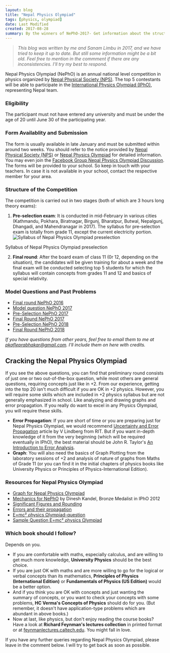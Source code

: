 ```yaml
---
layout: blog
title: "Nepal Physics Olympiad"
tags: [physics, olympiad]
date: Last Modified
created: 2017-08-28
summary: By the winners of NePhO-2017- Get information about the structure, syllabus, preparatory materials for, and past papers of Nepal Physics Olympiad.
---
```


> _This blog was written by me and Sanam Limbu in 2017, and we have tried to keep it up to date. But still some information might be a bit old. Feel free to mention in the commment if there are any inconsistencies. I'll try my best to respond._

Nepal Physics Olympiad (NePhO) is an annual national level competition in physics organized by [Nepal Physical Society (NPS)](https://nps.org.np/). The top 5 contestants will be able to participate in the [International Physics Olympiad (IPhO)](https://en.wikipedia.org/wiki/International_Physics_Olympiad), representing Nepal team.

### **Eligibility**

The participant must not have entered any university and must be under the age of 20 until June 30 of the participating year.

### **Form Availablity and Submission**

The form is usually available in late January and must be submitted within around two weeks. You should refer to the notice provided by [Nepal Physical Society (NPS)](https://nps.org.np/) or [Nepal Physics Olympiad](https://www.facebook.com/nepalphysics.olympiad) for detailed information. You may even join the [Facebook Group Nepal Physics Olympiad Discussion](https://www.facebook.com/groups/382117412258231/). The forms will be provided to your school. So keep in touch with your teachers. In case it is not available in your school, contact the respective member for your area.

### **Structure of the Competition**

The competition is carried out in two stages (both of which are 3 hours long theory exams):

1.  **Pre-selection exam**: It is conducted in mid-February in various cities (Kathmandu, Pokhara, Biratnagar, Birgunj, Bharatpur, Butwal, Nepalgunj, Dhangadi, and Mahendranagar in 2017). The syllabus for pre-selection exam is totally from grade 11, except the current electricity portion.
![Syllabus of Nepal Physics Olympiad preselection](/images/olympiad/nepho-syllabus.jpg)

Syllabus of Nepal Physics Olympiad preselection

2.  **Final round**: After the board exam of class 11 (0r 12, depending on the situation), the candidates will be given training for about a week and the final exam will be conducted selecting top 5 students for which the syllabus will contain concepts from grades 11 and 12  and basics of special relativity.

### **Model Questions and Past Problems**

- [Final round NePhO 2016](/files/NePhO-2016.pdf)
- [Model question NePhO 2017](/files/NePhO-model-question-2017.pdf)
- [Pre-Selection NePhO 2017](/files/NePhO-2017-pre-selection.pdf)
- [Final Round NePhO 2017](/files/NePhO-2017-final-round.pdf)
- [Pre-Selection NePhO 2018](/files/NePhO-2018-first-round.pdf)
- [Final Round NePhO 2018](/files/NePhO-2018-final-round.pdf)

*If you have questions from other years, feel free to email them to me at [pkafleprabhakar@gmail.com](mailto:pkafleprabhakar@gmail.com). I'll include them on here with credits.*

<!-- ### Nepal Physics Olympiad 2019 (2075 BS)

As per the trend in recent years, the selections for International Physics Olympiad i.e. Nepal Physics Olympiad will most probably be held in the first week of Falgun (around the third week of February). I will update this blog once Nepal Physical Society releases the official notice for it. Keep checking. **Venue**:

- **Kathmandu**- Trichandra Multiple Campus, Ghantaghar,
- **Pokhara**- Prithivinarayan Multiple Campus (Science Building),
- **Biratnagar**- Mahendra Morang Multiple Campus,
- **Birgunj**- National Infotech,
- **Janakpur**- Ramshwaroop Ramsagar Multiple (RRM) Campus,
- **Bharatpur**- Birendra Multiple Campus,
- **Butwal**- Butwal Multiple Campus,
- **Nepalgunj**- Mahendra Multiple Campus
- **Dhangadhi**- Kailali Multiple Campus,
- **Mahendranagar**- Siddhanath Campus

**Registration fee**: Rs. 700/-

#### **How to register?**

First, check if you have forms in your college.

- If yes, you save yourself much time, and a bit of money (maybe Rs. 5). Get the form from the reception, fill it, and return back the form with the registration form. You are done.
- If no, you can download the form [here](12th-NePhO-Registration-Form-2018.pdf). Download and print the form. Fill in the form with accurate information and submit it to the office of Nepal Physical Society- Trichandra Campus, Ghantaghar along with the registration fee. -->

## Cracking the Nepal Physics Olympiad

If you see the above questions, you can find that preliminary round consists of just one or two out-of-the-box question, while most others are general questions, requiring concepts just like in +2\. From our experience, getting into the top 20 isn't much difficult if you are OK in +2 physics. However, you will require some skills which are included in +2 physics syllabus but are not generally emphasized in school. Like analyzing and drawing graphs and error propagation. If you really do want to excel in any Physics Olympiad, you will require these skills.

- **Error Propagation**: If you are short of time or you are preparing just for Nepal Physics Olympiad, we would recommend [Uncertainty and Error Propagation](https://www.geol.lsu.edu/jlorenzo/geophysics/uncertainties/Uncertaintiespart2.html) article by V Lindberg from RIT. But if you want in-depth knowledge of it from the very beginning (which will be required eventually in IPhO), the best material should be John R. Taylor's [An Introduction to Error Analysis](https://www.niser.ac.in/sps/sites/default/files/basic_page/John%20R.%20Taylor%20-%20An%20Introduction%20to%20Error%20Analysis_%20The%20Study%20of%20Uncertainties%20in%20Physical%20Measurements-University%20Science%20Books%20(1997).pdf).
- **Graph**: You will also need the basics of Graph Plotting from the laboratory sessions of +2 and analysis of nature of graphs from Maths of Grade 11 (or you can find it in the initial chapters of physics books like University Physics or Principles of Physics-International Edition).

### Resources for Nepal Physics Olympiad

- [Graph for Nepal Physics Olympiad](/files/Graph.pdf)
- [Mechanics for NePhO](/files/Mechanics-for-NePhO.pdf) by Dinesh Kandel, Bronze Medalist in IPhO 2012
- [Significant Figures and Rounding](/files/Significant-Figures-and-Rounding.pdf)
- [Errors and their propagation](/files/Errors-and-their-Propagation.pdf)
- [E=mc² ρhysics Ωlympiad-question](/files/Emc2.pdf)
- [Sample Question E=mc² ρhysics Ωlympiad](/files/sample-Emc2.pdf)

### Which book should I follow?

Depends on you.

- If you are comfortable with maths, especially calculus, and are willing to get much more knowledge, **University Physics** should be the best choice.
- If you are just OK with maths and are more willing to go for the logical or verbal concepts than its mathematics, **Principles of Physics (International Edition)** or **Fundamentals of Physics (US Edition)** would be a better option.
- And if you think you are OK with concepts and just wanting the summary of concepts, or you want to check your concepts with some problems, **HC Verma's Concepts of Physics** should do for you. (But remember, it doesn't have application-type problems which are abundant in above books.)
- Now at last, like physics, but don't enjoy reading the course books? Have a look at **Richard Feynman's lectures collection** in printed format or at [feynmanlectures.caltech.edu](http://feynmanlectures.caltech.edu). You might fall in love.

If you have any further queries regarding Nepal Physics Olympiad, please leave in the comment below. I will try to get back as soon as possible.